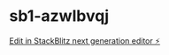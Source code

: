# sb1-azwlbvqj

[Edit in StackBlitz next generation editor ⚡️](https://stackblitz.com/~/github.com/Ivan7-7-7/sb1-azwlbvqj)